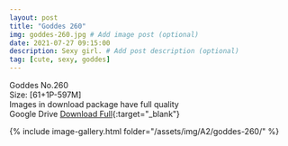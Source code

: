 ```yaml
---
layout: post
title: "Goddes 260"
img: goddes-260.jpg # Add image post (optional)
date: 2021-07-27 09:15:00
description: Sexy girl. # Add post description (optional)
tag: [cute, sexy, goddes]
---
```

Goddes No.260  
Size: [61+1P-597M]  
Images in download package have full quality                    
Google Drive [Download Full](http://gestyy.com/eoPyPJ){:target="_blank"}

{% include image-gallery.html folder="/assets/img/A2/goddes-260/" %}
